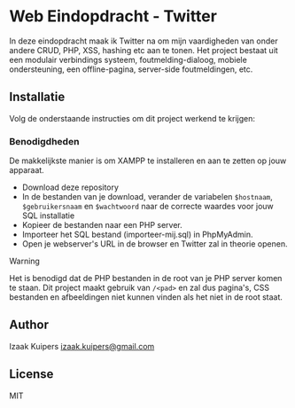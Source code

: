 # Web Eindopdracht - Twitter

In deze eindopdracht maak ik Twitter na om mijn vaardigheden van onder andere CRUD, PHP, XSS, hashing etc aan te tonen. Het project bestaat uit een modulair verbindings systeem, foutmelding-dialoog, mobiele ondersteuning, een offline-pagina, server-side foutmeldingen, etc.

## Installatie
Volg de onderstaande instructies om dit project werkend te krijgen:

### Benodigdheden
De makkelijkste manier is om XAMPP te installeren en aan te zetten op jouw apparaat.

- Download deze repository
- In de bestanden van je download, verander de variabelen `$hostnaam`, `$gebruikersnaam` en `$wachtwoord` naar de correcte waardes voor jouw SQL installatie
- Kopieer de bestanden naar een PHP server.
- Importeer het SQL bestand (importeer-mij.sql) in PhpMyAdmin.
- Open je webserver's URL in de browser en Twitter zal in theorie openen.

> [!WARNING]
> Het is benodigd dat de PHP bestanden in de root van je PHP server komen te staan. Dit project maakt gebruik van `/<pad>` en zal dus pagina's, CSS bestanden en afbeeldingen niet kunnen vinden als het niet in de root staat.

## Author

Izaak Kuipers <izaak.kuipers@gmail.com>

## License

MIT
